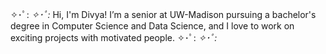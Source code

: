 ✧･ﾟ: *✧･ﾟ:*
Hi, I'm Divya! I’m a senior at UW-Madison pursuing a bachelor's degree in Computer Science and Data Science, and I love to work on exciting projects with motivated people. 
✧･ﾟ: *✧･ﾟ:*

<!---
divyad6/divyad6 is a ✨ special ✨ repository because its `README.md` (this file) appears on your GitHub profile.
You can click the Preview link to take a look at your changes.
--->
